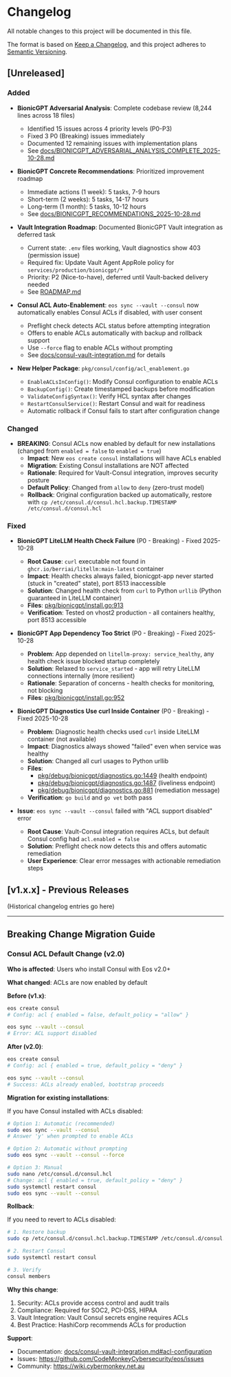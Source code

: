 # Changelog

All notable changes to this project will be documented in this file.

The format is based on [Keep a Changelog](https://keepachangelog.com/en/1.0.0/),
and this project adheres to [Semantic Versioning](https://semver.org/spec/v2.0.0.html).

## [Unreleased]

### Added

- **BionicGPT Adversarial Analysis**: Complete codebase review (8,244 lines across 18 files)
  - Identified 15 issues across 4 priority levels (P0-P3)
  - Fixed 3 P0 (Breaking) issues immediately
  - Documented 12 remaining issues with implementation plans
  - See [docs/BIONICGPT_ADVERSARIAL_ANALYSIS_COMPLETE_2025-10-28.md](docs/BIONICGPT_ADVERSARIAL_ANALYSIS_COMPLETE_2025-10-28.md)

- **BionicGPT Concrete Recommendations**: Prioritized improvement roadmap
  - Immediate actions (1 week): 5 tasks, 7-9 hours
  - Short-term (2 weeks): 5 tasks, 14-17 hours
  - Long-term (1 month): 5 tasks, 10-12 hours
  - See [docs/BIONICGPT_RECOMMENDATIONS_2025-10-28.md](docs/BIONICGPT_RECOMMENDATIONS_2025-10-28.md)

- **Vault Integration Roadmap**: Documented BionicGPT Vault integration as deferred task
  - Current state: `.env` files working, Vault diagnostics show 403 (permission issue)
  - Required fix: Update Vault Agent AppRole policy for `services/production/bionicgpt/*`
  - Priority: P2 (Nice-to-have), deferred until Vault-backed delivery needed
  - See [ROADMAP.md](ROADMAP.md#bionicgpt-vault-integration)

- **Consul ACL Auto-Enablement**: `eos sync --vault --consul` now automatically enables Consul ACLs if disabled, with user consent
  - Preflight check detects ACL status before attempting integration
  - Offers to enable ACLs automatically with backup and rollback support
  - Use `--force` flag to enable ACLs without prompting
  - See [docs/consul-vault-integration.md](docs/consul-vault-integration.md#acl-configuration) for details

- **New Helper Package**: `pkg/consul/config/acl_enablement.go`
  - `EnableACLsInConfig()`: Modify Consul configuration to enable ACLs
  - `BackupConfig()`: Create timestamped backups before modification
  - `ValidateConfigSyntax()`: Verify HCL syntax after changes
  - `RestartConsulService()`: Restart Consul and wait for readiness
  - Automatic rollback if Consul fails to start after configuration change

### Changed

- **BREAKING**: Consul ACLs now enabled by default for new installations (changed from `enabled = false` to `enabled = true`)
  - **Impact**: New `eos create consul` installations will have ACLs enabled
  - **Migration**: Existing Consul installations are NOT affected
  - **Rationale**: Required for Vault-Consul integration, improves security posture
  - **Default Policy**: Changed from `allow` to `deny` (zero-trust model)
  - **Rollback**: Original configuration backed up automatically, restore with `cp /etc/consul.d/consul.hcl.backup.TIMESTAMP /etc/consul.d/consul.hcl`

### Fixed

- **BionicGPT LiteLLM Health Check Failure** (P0 - Breaking) - Fixed 2025-10-28
  - **Root Cause**: `curl` executable not found in `ghcr.io/berriai/litellm:main-latest` container
  - **Impact**: Health checks always failed, bionicgpt-app never started (stuck in "created" state), port 8513 inaccessible
  - **Solution**: Changed health check from `curl` to Python `urllib` (Python guaranteed in LiteLLM container)
  - **Files**: [pkg/bionicgpt/install.go:913](pkg/bionicgpt/install.go#L913)
  - **Verification**: Tested on vhost2 production - all containers healthy, port 8513 accessible

- **BionicGPT App Dependency Too Strict** (P0 - Breaking) - Fixed 2025-10-28
  - **Problem**: App depended on `litellm-proxy: service_healthy`, any health check issue blocked startup completely
  - **Solution**: Relaxed to `service_started` - app will retry LiteLLM connections internally (more resilient)
  - **Rationale**: Separation of concerns - health checks for monitoring, not blocking
  - **Files**: [pkg/bionicgpt/install.go:952](pkg/bionicgpt/install.go#L952)

- **BionicGPT Diagnostics Use curl Inside Container** (P0 - Breaking) - Fixed 2025-10-28
  - **Problem**: Diagnostic health checks used `curl` inside LiteLLM container (not available)
  - **Impact**: Diagnostics always showed "failed" even when service was healthy
  - **Solution**: Changed all curl usages to Python urllib
  - **Files**:
    - [pkg/debug/bionicgpt/diagnostics.go:1449](pkg/debug/bionicgpt/diagnostics.go#L1449) (health endpoint)
    - [pkg/debug/bionicgpt/diagnostics.go:1487](pkg/debug/bionicgpt/diagnostics.go#L1487) (liveliness endpoint)
    - [pkg/debug/bionicgpt/diagnostics.go:881](pkg/debug/bionicgpt/diagnostics.go#L881) (remediation message)
  - **Verification**: `go build` and `go vet` both pass

- **Issue**: `eos sync --vault --consul` failed with "ACL support disabled" error
  - **Root Cause**: Vault-Consul integration requires ACLs, but default Consul config had `acl.enabled = false`
  - **Solution**: Preflight check now detects this and offers automatic remediation
  - **User Experience**: Clear error messages with actionable remediation steps

## [v1.x.x] - Previous Releases

(Historical changelog entries go here)

---

## Breaking Change Migration Guide

### Consul ACL Default Change (v2.0)

**Who is affected**: Users who install Consul with Eos v2.0+

**What changed**: ACLs are now enabled by default

**Before (v1.x)**:
```bash
eos create consul
# Config: acl { enabled = false, default_policy = "allow" }

eos sync --vault --consul
# Error: ACL support disabled
```

**After (v2.0)**:
```bash
eos create consul
# Config: acl { enabled = true, default_policy = "deny" }

eos sync --vault --consul
# Success: ACLs already enabled, bootstrap proceeds
```

**Migration for existing installations**:

If you have Consul installed with ACLs disabled:

```bash
# Option 1: Automatic (recommended)
sudo eos sync --vault --consul
# Answer 'y' when prompted to enable ACLs

# Option 2: Automatic without prompting
sudo eos sync --vault --consul --force

# Option 3: Manual
sudo nano /etc/consul.d/consul.hcl
# Change: acl { enabled = true, default_policy = "deny" }
sudo systemctl restart consul
sudo eos sync --vault --consul
```

**Rollback**:

If you need to revert to ACLs disabled:

```bash
# 1. Restore backup
sudo cp /etc/consul.d/consul.hcl.backup.TIMESTAMP /etc/consul.d/consul.hcl

# 2. Restart Consul
sudo systemctl restart consul

# 3. Verify
consul members
```

**Why this change**:

1. Security: ACLs provide access control and audit trails
2. Compliance: Required for SOC2, PCI-DSS, HIPAA
3. Vault Integration: Vault Consul secrets engine requires ACLs
4. Best Practice: HashiCorp recommends ACLs for production

**Support**:

- Documentation: [docs/consul-vault-integration.md#acl-configuration](docs/consul-vault-integration.md#acl-configuration)
- Issues: https://github.com/CodeMonkeyCybersecurity/eos/issues
- Community: https://wiki.cybermonkey.net.au
